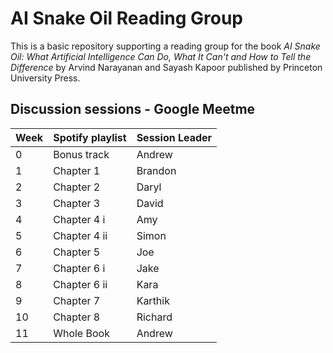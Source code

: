 # AI Snake Oil Reading Group

This is a basic repository supporting a reading group for the book _AI Snake Oil: What Artificial Intelligence Can Do, What It Can't and How to Tell the Difference_ by Arvind Narayanan and Sayash Kapoor published by Princeton University Press.

## Discussion sessions - Google Meetme

| Week  | Spotify playlist | Session Leader |
|------ |------------------|----------------|
| 0     | Bonus track      | Andrew         |
| 1     | Chapter 1        | Brandon        |
| 2     | Chapter 2        | Daryl          |
| 3     | Chapter 3        | David          |
| 4     | Chapter 4 i      | Amy            |
| 5     | Chapter 4 ii     | Simon          |
| 6     | Chapter 5        | Joe            |
| 7     | Chapter 6 i      | Jake           |
| 8     | Chapter 6 ii     | Kara           |
| 9     | Chapter 7        | Karthik        |
| 10    | Chapter 8        | Richard        |
| 11    | Whole Book       | Andrew         |

